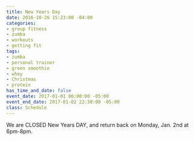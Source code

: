 ```yaml
---
title: New Years Day
date: 2016-10-26 15:23:00 -04:00
categories:
- group fitness
- zumba
- workouts
- getting fit
tags:
- zumba
- personal trainer
- green smoothie
- whey
- Christmas
- protein
has_time_and_date: false
event_date: 2017-01-01 06:00:00 -05:00
event_end_date: 2017-01-02 22:30:00 -05:00
class: Schedule
---
```


We are CLOSED New Years DAY, and return back on Monday, Jan. 2nd at 6pm-8pm. 

 